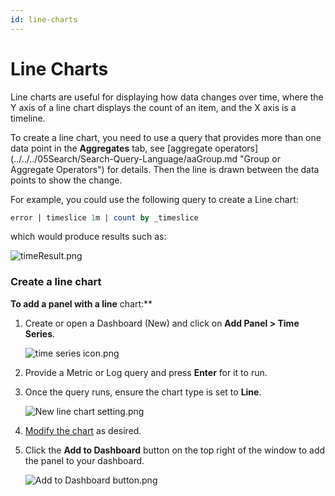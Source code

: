 ```yaml
---
id: line-charts
---
```


# Line Charts

Line charts are useful for displaying how data changes over time, where the Y axis of a line chart displays the count of an item, and the X axis is a timeline.

To create a line chart, you need to use a query that provides more than one data point in the **Aggregates** tab, see [aggregate operators] (../../../05Search/Search-Query-Language/aaGroup.md "Group or Aggregate Operators") for details. Then the line is drawn between the data points to show the
change.

For example, you could use the following query to create a Line chart:

```sql
error | timeslice 1m | count by _timeslice
```

which would produce results such as:

![timeResult.png](/img/dashboards-new/panels/line-charts/timeResult.png)

### Create a line chart

**To add a panel with a line** chart:**

1. Create or open a Dashboard (New) and click on **Add Panel \> Time Series**.  

    ![time series icon.png](/img/dashboards-new/panels/line-charts/time-series-icon.png)

1. Provide a Metric or Log query and press **Enter** for it to run.

1. Once the query runs, ensure the chart type is set to **Line**.  

    ![New line chart setting.png](/img/dashboards-new/panels/line-charts/New-line-chart-setting.png)

1. [Modify the chart](modify-chart.md) as desired.
1. Click the **Add to Dashboard** button on the top right of the window to add the panel to your dashboard.  

    ![Add to Dashboard button.png](/img/dashboards-new/create-dashboard-new/Add-to-Dashboard-button.png)
